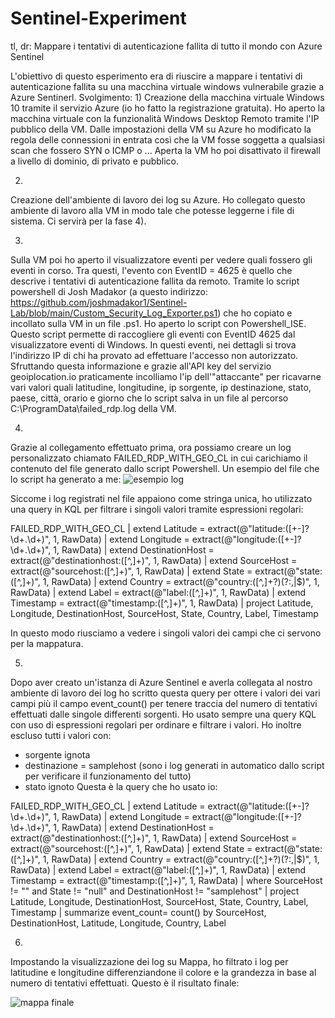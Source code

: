# Sentinel-Experiment
tl, dr: Mappare i tentativi di autenticazione fallita di tutto il mondo con Azure Sentinel

L'obiettivo di questo esperimento era di riuscire a mappare i tentativi di autenticazione fallita su una macchina virtuale windows vulnerabile grazie a Azure Sentinerl.
Svolgimento:
1)
Creazione della macchina virtuale Windows 10 tramite il servizio Azure (io ho fatto la registrazione gratuita).
Ho aperto la macchina virtuale con la funzionalità Windows Desktop Remoto tramite l'IP pubblico della VM.
Dalle impostazioni della VM su Azure ho modificato la regola delle connessioni in entrata così che la VM fosse soggetta a qualsiasi scan che fossero SYN o ICMP o ...
Aperta la VM ho poi disattivato il firewall a livello di dominio, di privato e pubblico.

2)
Creazione dell'ambiente di lavoro dei log su Azure. 
Ho collegato questo ambiente di lavoro alla VM in modo tale che potesse leggerne i file di sistema. Ci servirà per la fase 4).

3)
Sulla VM poi ho aperto il visualizzatore eventi per vedere quali fossero gli eventi in corso. 
Tra questi, l'evento con EventID = 4625 è quello che descrive i tentativi di autenticazione fallita da remoto.
Tramite lo script powershell di Josh Madakor (a questo indirizzo: https://github.com/joshmadakor1/Sentinel-Lab/blob/main/Custom_Security_Log_Exporter.ps1)
che ho copiato e incollato sulla VM in un file .ps1.
Ho aperto lo script con Powershell_ISE.
Questo script permette di raccogliere gli eventi con EventID 4625 dal visualizzatore eventi di Windows.
In questi eventi, nei dettagli si trova l'indirizzo IP di chi ha provato ad effettuare l'accesso non autorizzato.
Sfruttando questa informazione e grazie all'API key del servizio geoiplocation.io praticamente incolliamo l'ip dell'"attaccante" per ricavarne
vari valori quali latitudine, longitudine, ip sorgente, ip destinazione, stato, paese, città, orario e giorno che lo script salva in un file al
percorso C:\ProgramData\failed_rdp.log della VM.

4)
Grazie al collegamento effettuato prima, ora possiamo creare un log personalizzato chiamato FAILED_RDP_WITH_GEO_CL in cui carichiamo il contenuto del file generato dallo script Powershell.
Un esempio del file che lo script ha generato a me:
![esempio log](https://github.com/user-attachments/assets/a4308a33-8994-4daf-baf6-4941d9a5c153)



Siccome i log registrati nel file appaiono come stringa unica, ho utilizzato una query in KQL per filtrare i singoli valori tramite espressioni regolari:

FAILED_RDP_WITH_GEO_CL
| extend Latitude = extract(@"latitude:([+-]?\d+\.\d+)", 1, RawData)
| extend Longitude = extract(@"longitude:([+-]?\d+\.\d+)", 1, RawData)
| extend DestinationHost = extract(@"destinationhost:([^,]+)", 1, RawData)
| extend SourceHost = extract(@"sourcehost:([^,]+)", 1, RawData)
| extend State = extract(@"state:([^,]+)", 1, RawData)
| extend Country = extract(@"country:([^,]+?)(?:,|$)", 1, RawData)
| extend Label = extract(@"label:([^,]+)", 1, RawData)
| extend Timestamp = extract(@"timestamp:([^,]+)", 1, RawData)
| project Latitude, Longitude, DestinationHost, SourceHost, State, Country, Label, Timestamp


In questo modo riusciamo a vedere i singoli valori dei campi che ci servono per la mappatura.


5)
Dopo aver creato un'istanza di Azure Sentinel e averla collegata al nostro ambiente di lavoro dei log ho scritto questa query per ottere i valori dei vari campi più
il campo event_count() per tenere traccia del numero di tentativi effettuati dalle singole differenti sorgenti. 
Ho usato sempre una query KQL con uso di espressioni regolari per ordinare e filtrare i valori. Ho inoltre escluso tutti i valori con:
- sorgente ignota
- destinazione = samplehost (sono i log generati in automatico dallo script per verificare il funzionamento del tutto)
- stato ignoto
Questa è la query che ho usato io:

FAILED_RDP_WITH_GEO_CL
| extend Latitude = extract(@"latitude:([+-]?\d+\.\d+)", 1, RawData)
| extend Longitude = extract(@"longitude:([+-]?\d+\.\d+)", 1, RawData)
| extend DestinationHost = extract(@"destinationhost:([^,]+)", 1, RawData)
| extend SourceHost = extract(@"sourcehost:([^,]+)", 1, RawData)
| extend State = extract(@"state:([^,]+)", 1, RawData)
| extend Country = extract(@"country:([^,]+?)(?:,|$)", 1, RawData)
| extend Label = extract(@"label:([^,]+)", 1, RawData)
| extend Timestamp = extract(@"timestamp:([^,]+)", 1, RawData)
| where SourceHost != "" and State != "null" and DestinationHost != "samplehost"
| project Latitude, Longitude, DestinationHost, SourceHost, State, Country, Label, Timestamp
| summarize event_count= count() by SourceHost, DestinationHost, Latitude, Longitude, Country, Label


6)
Impostando la visualizzazione dei log su Mappa, ho filtrato i log per latitudine e longitudine differenziandone il colore e la grandezza in base al numero di tentativi effettuati.
Questo è il risultato finale:

![mappa finale](https://github.com/user-attachments/assets/1ba65e0d-f5d5-443b-8a7f-1ed70a6aabd8)



